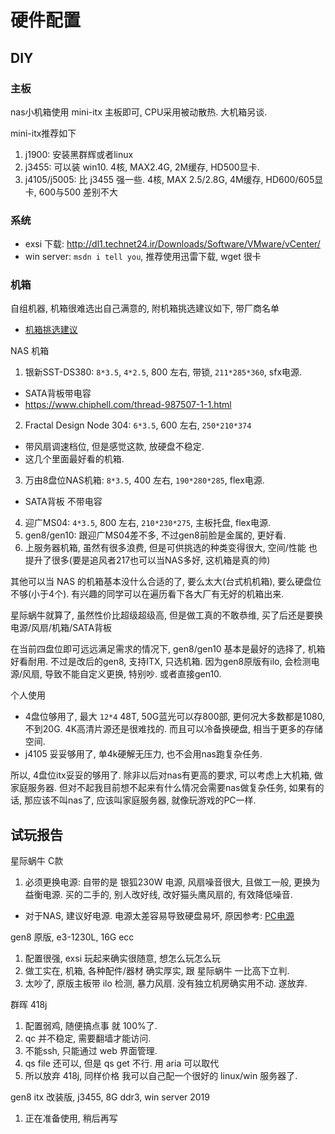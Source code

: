 # 硬件配置

## DIY
### 主板
nas小机箱使用 mini-itx 主板即可, CPU采用被动散热. 大机箱另谈.

mini-itx推荐如下
1. j1900: 安装黑群辉或者linux
2. j3455: 可以装 win10. 4核, MAX2.4G, 2M缓存, HD500显卡.
3. j4105/j5005: 比 j3455 强一些. 4核, MAX 2.5/2.8G, 4M缓存, HD600/605显卡, 600与500 差别不大

### 系统
- exsi 下载: http://dl1.technet24.ir/Downloads/Software/VMware/vCenter/
- win server: `msdn i tell you`, 推荐使用迅雷下载, wget 很卡

### 机箱
自组机器, 机箱很难选出自己满意的, 附机箱挑选建议如下, 带厂商名单
- [机箱挑选建议](/soft/hardware/case.md#how-to-pick)

NAS 机箱
1. 银新SST-DS380: `8*3.5`, `4*2.5`, 800 左右, 带锁, `211*285*360`, sfx电源.
  - SATA背板带电容
  - https://www.chiphell.com/thread-987507-1-1.html
2. Fractal Design Node 304: `6*3.5`, 600 左右, `250*210*374` 
  - 带风扇调速档位, 但是感觉这款, 放硬盘不稳定.
  - 这几个里面最好看的机箱.
3. 万由8盘位NAS机箱: `8*3.5`, 400 左右, `190*280*285`, flex电源.
  - SATA背板 不带电容
4. 迎广MS04: `4*3.5`, 800 左右, `210*230*275`, 主板托盘, flex电源.
5. gen8/gen10: 跟迎广MS04差不多, 不过gen8前脸是金属的, 更好看.
6. 上服务器机箱, 虽然有很多浪费, 但是可供挑选的种类变得很大, 空间/性能 也提升了很多(要是追风者217也可以当NAS多好, 这机箱是真的帅)

其他可以当 NAS 的机箱基本没什么合适的了, 要么太大(台式机机箱), 要么硬盘位不够(小于4个). 有兴趣的同学可以在遍历看下各大厂有无好的机箱出来.

星际蜗牛就算了, 虽然性价比超级超级高, 但是做工真的不敢恭维, 买了后还是要换 电源/风扇/机箱/SATA背板

在当前四盘位即可远远满足需求的情况下, gen8/gen10 基本是最好的选择了, 机箱好看耐用.
不过是改后的gen8, 支持ITX, 只选机箱. 因为gen8原版有ilo, 会检测电源/风扇, 导致不能自定义更换, 特别吵. 或者直接gen10.

个人使用
- 4盘位够用了, 最大 `12*4` 48T, 50G蓝光可以存800部, 更何况大多数都是1080, 不到20G. 4K高清片源还是很难找的. 而且可以冷备换硬盘, 相当于更多的存储空间.
- j4105 妥妥够用了, 单4k硬解无压力, 也不会用nas跑复杂任务.

所以, 4盘位itx妥妥的够用了. 除非以后对nas有更高的要求, 可以考虑上大机箱, 做家庭服务器. 但对不起我目前想不起来有什么情况会需要nas做复杂任务, 如果有的话, 那应该不叫nas了, 应该叫家庭服务器, 就像玩游戏的PC一样.

## 试玩报告
星际蜗牛 C款
1. 必须更换电源: 自带的是 银狐230W 电源, 风扇噪音很大, 且做工一般, 更换为益衡电源. 买的二手的, 别人改好线, 改好猫头鹰风扇的, 有效降低噪音.
  - 对于NAS, 建议好电源. 电源太差容易导致硬盘易坏, 原因参考: [PC电源](/soft/hardware/power.md)

gen8 原版, e3-1230L, 16G ecc
1. 配置很强, exsi 玩起来确实很随意, 想怎么玩怎么玩
2. 做工实在, 机箱, 各种配件/器材 确实厚实, 跟 星际蜗牛 一比高下立判.
3. 太吵了, 原版主板带 ilo 检测, 暴力风扇. 没有独立机房确实用不动. 遂放弃.

群晖 418j
1. 配置弱鸡, 随便搞点事 就 100%了.
2. qc 并不稳定, 需要翻墙才能访问.
3. 不能ssh, 只能通过 web 界面管理.
4. qs file 还可以, 但是 qs get 不行. 用 aria 可以取代
5. 所以放弃 418j, 同样价格 我可以自己配一个很好的 linux/win 服务器了.

gen8 itx 改装版, j3455, 8G ddr3, win server 2019
1. 正在准备使用, 稍后再写
